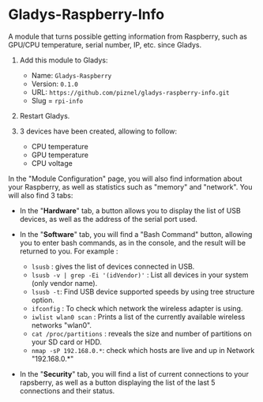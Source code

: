 # Gladys-Raspberry-Info

A module that turns possible getting information from Raspberry, such as GPU/CPU temperature, serial number, IP, etc. since Gladys.

1. Add this module to Gladys:

   * Name: `Gladys-Raspberry`
   * Version: `0.1.0`
   * URL: `https://github.com/piznel/gladys-raspberry-info.git`
   * Slug = `rpi-info`

2. Restart Gladys.

3. 3 devices have been created, allowing to follow:

     * CPU temperature
     * GPU temperature
     * CPU voltage

In the "Module Configuration" page, you will also find information about your Raspberry, as well as statistics such as "memory" and "network". You will also find 3 tabs:

* In the "**Hardware**" tab, a button allows you to display the list of USB devices, as well as the address of the serial port used.

* In the "**Software**" tab, you will find a "Bash Command" button, allowing you to enter bash commands, as in the console, and the result will be returned to you. For example :

  * `lsusb` : gives the list of devices connected in USB.
  * `lsusb -v | grep -Ei '(idVendor)'` : List all devices in your system (only vendor name).
  * `lsusb -t`: Find USB device supported speeds by using tree structure option.
  * `ifconfig` : To check which network the wireless adapter is using.
  * `iwlist wlan0 scan` : Prints a list of the currently available wireless networks "wlan0".
  * `cat /proc/partitions` : reveals the size and number of partitions on your SD card or HDD.
  * `nmap -sP 192.168.0.*`: check which hosts are live and up in Network "192.168.0.*"

* In the "**Security**" tab, you will find a list of current connections to your rapsberry, as well as a button displaying the list of the last 5 connections and their status.
